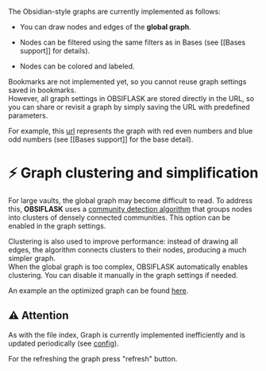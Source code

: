 The Obsidian-style graphs are currently implemented as follows:

- You can draw nodes and edges of the **global graph**.
    
- Nodes can be filtered using the same filters as in Bases (see [[Bases support]] for details).
    
- Nodes can be colored and labeled.
    

Bookmarks are not implemented yet, so you cannot reuse graph settings saved in bookmarks.  
However, all graph settings in OBSIFLASK are stored directly in the URL, so you can share or revisit a graph by simply saving the URL with predefined parameters.

For example, this [url](/graph/example?nodespacing=4500&stiffness=0.45&edgelength=100&compression=1&tag-color=%23E41A1C&clustering=0&fast=0&backlinks=0&filters=%255B%257B%2522filter%2522%253A%2520%2522file.hasTag%28%255C%2522even%255C%2522%29%2522%252C%2520%2522label%2522%253A%2520%2522Even%2522%252C%2520%2522color%2522%253A%2520%2522%2523FF0000%2522%257D%252C%2520%257B%2522filter%2522%253A%2520%2522file.hasTag%28%255C%2522odd%255C%2522%29%2522%252C%2520%2522label%2522%253A%2520%2522Odd%2522%252C%2520%2522color%2522%253A%2520%2522%25230000FF%2522%257D%255D&tags=0) represents the graph with red even numbers and blue odd numbers (see [[Bases support]] for the base detail).


# ⚡ Graph clustering and simplification

For large vaults, the global graph may become difficult to read. To address this, **OBSIFLASK** uses a [community detection algorithm](https://networkx.org/documentation/stable/reference/algorithms/generated/networkx.algorithms.community.louvain.louvain_communities.html) that groups nodes into clusters of densely connected communities. This option can be enabled in the graph settings.


Clustering is also used to improve performance: instead of drawing all edges, the algorithm connects clusters to their nodes, producing a much simpler graph.  
When the global graph is too complex, OBSIFLASK automatically enables clustering. You can disable it manually in the graph settings if needed.

An example an the optimized graph can be found [here](/graph/example?nodespacing=4500&stiffness=0.45&edgelength=100&compression=1&tag-color=%23E41A1C&clustering=0&fast=1&backlinks=0&filters=%255B%257B%2522filter%2522%253A%2520%2522file.hasTag%28%255C%2522even%255C%2522%29%2522%252C%2520%2522label%2522%253A%2520%2522Even%2522%252C%2520%2522color%2522%253A%2520%2522%2523FF0000%2522%257D%252C%2520%257B%2522filter%2522%253A%2520%2522file.hasTag%28%255C%2522odd%255C%2522%29%2522%252C%2520%2522label%2522%253A%2520%2522Odd%2522%252C%2520%2522color%2522%253A%2520%2522%25230000FF%2522%257D%255D&tags=0).

## ⚠️ Attention 

As with the file index, Graph is currently implemented inefficiently and is updated periodically (see [config](https://github.com/bahleg/OBSIFLASK/blob/main/src/obsiflask/config.py)).

For the refreshing the graph press "refresh" button.